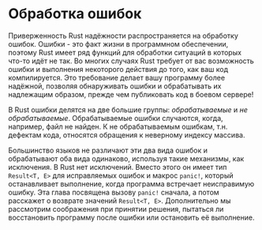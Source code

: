 # Обработка ошибок

Приверженность Rust надёжности распространяется на обработку ошибок. Ошибки - это факт жизни в программном обеспечении, поэтому Rust имеет ряд функций для обработки ситуаций в которых что-то идёт не так. Во многих случаях Rust требует от вас возможность ошибки и выполнения некоторого действия до того, как ваш код компилируется. Это требование делает вашу программу более надёжной, позволяя обнаруживать ошибки и обрабатывать их надлежащим образом, прежде чем публиковать код в боевом сервере!

В Rust ошибки делятся на две большие группы: *обрабатываемые* и *не обрабатываемые*.
Обрабатываемые ошибки случаются, когда, например, файл не найден. К не обрабатываемым ошибкам, т.н. дефектам кода, относятся обращения к неверному индексу массива.

Большинство языков не различают эти два вида ошибок и обрабатывают оба вида одинаково, используя такие механизмы, как исключения. В Rust нет исключений. Вместо этого он имеет тип `Result<T, E>` для исправляемых ошибок и макрос `panic!`, который останавливает выполнение, когда программа встречает неисправимую ошибку. Эта глава посвящена вызову `panic!` сначала, а потом расскажет о возврате значений `Result<T, E>`. Дополнительно мы рассмотрим соображения при принятии решения, пытаться ли восстановить программу после ошибки или остановить её выполнение.
